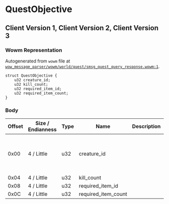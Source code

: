 # QuestObjective

## Client Version 1, Client Version 2, Client Version 3

### Wowm Representation

Autogenerated from `wowm` file at [`wow_message_parser/wowm/world/quest/smsg_quest_query_response.wowm:1`](https://github.com/gtker/wow_messages/tree/main/wow_message_parser/wowm/world/quest/smsg_quest_query_response.wowm#L1).
```rust,ignore
struct QuestObjective {
    u32 creature_id;
    u32 kill_count;
    u32 required_item_id;
    u32 required_item_count;
}
```
### Body

| Offset | Size / Endianness | Type | Name | Description | Comment |
| ------ | ----------------- | ---- | ---- | ----------- | ------- |
| 0x00 | 4 / Little | u32 | creature_id |  | cmangos: client expected gameobject template id in form (id|0x80000000) |
| 0x04 | 4 / Little | u32 | kill_count |  |  |
| 0x08 | 4 / Little | u32 | required_item_id |  |  |
| 0x0C | 4 / Little | u32 | required_item_count |  |  |

